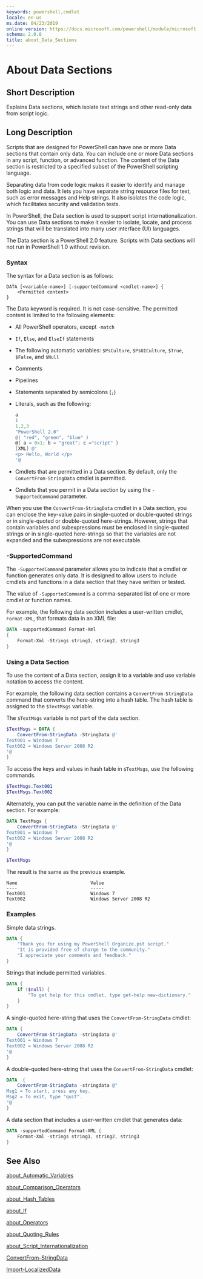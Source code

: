 ```yaml
---
keywords: powershell,cmdlet
locale: en-us
ms.date: 04/23/2019
online version: https://docs.microsoft.com/powershell/module/microsoft.powershell.core/about/about_data_sections?view=powershell-4.0
schema: 2.0.0
title: about_Data_Sections
---
```

# About Data Sections

## Short Description
Explains Data sections, which isolate text strings and other read-only
data from script logic.

## Long Description

Scripts that are designed for PowerShell can have one or more Data sections
that contain only data. You can include one or more Data sections in any
script, function, or advanced function. The content of the Data section is
restricted to a specified subset of the PowerShell scripting language.

Separating data from code logic makes it easier to identify and manage both
logic and data. It lets you have separate string resource files for text, such
as error messages and Help strings. It also isolates the code logic, which
facilitates security and validation tests.

In PowerShell, the Data section is used to support script internationalization.
You can use Data sections to make it easier to isolate, locate, and process
strings that will be translated into many user interface (UI) languages.

The Data section is a PowerShell 2.0 feature. Scripts with Data sections will
not run in PowerShell 1.0 without revision.

### Syntax

The syntax for a Data section is as follows:

```
DATA [<variable-name>] [-supportedCommand <cmdlet-name>] {
    <Permitted content>
}
```

The Data keyword is required. It is not case-sensitive. The permitted content
is limited to the following elements:

- All PowerShell operators, except `-match`
- `If`, `Else`, and `ElseIf` statements
- The following automatic variables: `$PsCulture`, `$PsUICulture`, `$True`,
  `$False`, and `$Null`
- Comments
- Pipelines
- Statements separated by semicolons (`;`)
- Literals, such as the following:

  ```powershell
  a
  1
  1,2,3
  "PowerShell 2.0"
  @( "red", "green", "blue" )
  @{ a = 0x1; b = "great"; c ="script" }
  [XML] @'
  <p> Hello, World </p>
  '@
  ```

- Cmdlets that are permitted in a Data section. By default, only the
  `ConvertFrom-StringData` cmdlet is permitted.
- Cmdlets that you permit in a Data section by using the `-SupportedCommand`
  parameter.

When you use the `ConvertFrom-StringData` cmdlet in a Data section, you can
enclose the key-value pairs in single-quoted or double-quoted strings or in
single-quoted or double-quoted here-strings. However, strings that contain
variables and subexpressions must be enclosed in single-quoted strings or in
single-quoted here-strings so that the variables are not expanded and the
subexpressions are not executable.

### -SupportedCommand

The `-SupportedCommand` parameter allows you to indicate that a cmdlet or
function generates only data. It is designed to allow users to include cmdlets
and functions in a data section that they have written or tested.

The value of `-SupportedCommand` is a comma-separated list of one or more
cmdlet or function names.

For example, the following data section includes a user-written cmdlet,
`Format-XML`, that formats data in an XML file:

```powershell
DATA -supportedCommand Format-Xml
{
    Format-Xml -Strings string1, string2, string3
}
```

### Using a Data Section

To use the content of a Data section, assign it to a variable and use variable
notation to access the content.

For example, the following data section contains a `ConvertFrom-StringData`
command that converts the here-string into a hash table. The hash table is
assigned to the `$TextMsgs` variable.

The `$TextMsgs` variable is not part of the data section.

```powershell
$TextMsgs = DATA {
    ConvertFrom-StringData -StringData @'
Text001 = Windows 7
Text002 = Windows Server 2008 R2
'@
}
```

To access the keys and values in hash table in `$TextMsgs`, use the following
commands.

```powershell
$TextMsgs.Text001
$TextMsgs.Text002
```

Alternately, you can put the variable name in the definition of the Data section. For example:

```powershell
DATA TextMsgs {
    ConvertFrom-StringData -StringData @'
Text001 = Windows 7
Text002 = Windows Server 2008 R2
'@
}

$TextMsgs
```

The result is the same as the previous example.

```Output
Name                           Value
----                           -----
Text001                        Windows 7
Text002                        Windows Server 2008 R2
```

### Examples

Simple data strings.

```powershell
DATA {
    "Thank you for using my PowerShell Organize.pst script."
    "It is provided free of charge to the community."
    "I appreciate your comments and feedback."
}
```

Strings that include permitted variables.

```powershell
DATA {
    if ($null) {
        "To get help for this cmdlet, type get-help new-dictionary."
    }
}
```

A single-quoted here-string that uses the `ConvertFrom-StringData` cmdlet:

```powershell
DATA {
    ConvertFrom-StringData -stringdata @'
Text001 = Windows 7
Text002 = Windows Server 2008 R2
'@
}
```

A double-quoted here-string that uses the `ConvertFrom-StringData` cmdlet:

```powershell
DATA  {
    ConvertFrom-StringData -stringdata @"
Msg1 = To start, press any key.
Msg2 = To exit, type "quit".
"@
}
```

A data section that includes a user-written cmdlet that generates data:

```powershell
DATA -supportedCommand Format-XML {
    Format-Xml -strings string1, string2, string3
}
```

## See Also

[about_Automatic_Variables](about_Automatic_Variables.md)

[about_Comparison_Operators](about_Comparison_Operators.md)

[about_Hash_Tables](about_Hash_Tables.md)

[about_If](about_If.md)

[about_Operators](about_Operators.md)

[about_Quoting_Rules](about_Quoting_Rules.md)

[about_Script_Internationalization](about_Script_Internationalization.md)

[ConvertFrom-StringData](../../Microsoft.PowerShell.Utility/ConvertFrom-StringData.md)

[Import-LocalizedData](../../Microsoft.PowerShell.Utility/Import-LocalizedData.md)

